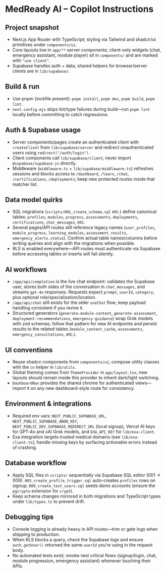 # MedReady AI – Copilot Instructions

## Project snapshot
- Next.js App Router with TypeScript; styling via Tailwind and shadcn/ui primitives under `components/ui`.
- Core layouts live in `app/**` server components; client-only widgets (chat, emergency assistant, module player) sit in `components/` and are marked with `"use client"`.
- Supabase handles auth + data; shared helpers for browser/server clients are in `lib/supabase/`.

## Build & run
- Use pnpm (lockfile present): `pnpm install`, `pnpm dev`, `pnpm build`, `pnpm lint`.
- `next.config.mjs` skips lint/type failures during build—run `pnpm lint` locally before committing to catch regressions.

## Auth & Supabase usage
- Server components/pages create an authenticated client with `createClient` from `lib/supabase/server` and redirect unauthenticated users using `redirect("/auth/login")`.
- Client components call `lib/supabase/client`; never import `@supabase/supabase-js` directly.
- Middleware (`middleware.ts` + `lib/supabase/middleware.ts`) refreshes sessions and blocks access to `/dashboard`, `/learn`, `/chat`, `/certifications`, `/deployments`; keep new protected routes inside that matcher list.

## Data model quirks
- SQL migrations (`scripts/001_create_schema.sql` etc.) define canonical tables: `profiles`, `modules`, `progress`, `assessments`, `deployments`, `certifications`, `chat_messages`, etc.
- Several pages/API routes still reference legacy names (`user_profiles`, `module_progress`, `learning_modules`, `assessment_results`, `emergency_alerts.status`). Confirm actual table names/columns before writing queries and align with the migrations when possible.
- RLS is enabled everywhere—API routes must authenticate via Supabase before accessing tables or inserts will fail silently.

## AI workflows
- `/app/api/completion` is the live chat endpoint: validates the Supabase user, stores both sides of the conversation in `chat_messages`, and streams `gpt-4o` responses. Requests expect `prompt`, `userId`, `category`, plus optional role/specialization/location.
- `/app/api/chat` still exists for the older `useChat` flow; keep payload handling consistent if you revive it.
- Structured generators (`generate-module-content`, `generate-assessment`, `deployment-recommendations`, `emergency-guidance`) wrap Grok models with zod schemas; follow that pattern for new AI endpoints and persist results to the related tables (`module_content_cache`, `assessments`, `emergency_consultations`, etc.).

## UI conventions
- Reuse shadcn components from `components/ui`; compose utility classes with the `cn` helper in `lib/utils`.
- Global theming comes from `ThemeProvider` in `app/layout.tsx`; new layouts should remain inside this provider to inherit dark/light switching.
- `DashboardNav` provides the shared chrome for authenticated views—import it on any new dashboard-style route for consistency.

## Environment & integrations
- Required env vars: `NEXT_PUBLIC_SUPABASE_URL`, `NEXT_PUBLIC_SUPABASE_ANON_KEY`, `NEXT_PUBLIC_DEV_SUPABASE_REDIRECT_URL` (local signup), Vercel AI keys for GPT‑4o and xAI Grok models, and `EXA_API_KEY` for `lib/exa-client`.
- Exa integration targets trusted medical domains (see `lib/exa-client.ts`); handle missing keys by surfacing actionable errors instead of crashing.

## Database workflow
- Apply SQL files in `scripts/` sequentially via Supabase SQL editor (001 → 009). `003_create_profile_trigger.sql` auto-creates `profiles` rows on signup; `009_create_test_users.sql` seeds demo accounts (ensure the `pgcrypto` extension for `crypt`).
- Keep schema changes mirrored in both migrations and TypeScript types under `lib/types.ts` to prevent drift.

## Debugging tips
- Console logging is already heavy in API routes—trim or gate logs when shipping to production.
- When RLS blocks a query, check the Supabase logs and ensure `auth.getUser()` returned the same `userId` you’re using in the request body.
- No automated tests exist; smoke-test critical flows (signup/login, chat, module progression, emergency assistant) whenever touching their APIs.
